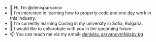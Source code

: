 - 👋 Hi, I’m @denisparvanov
- 👀 I’m interested in learning how to properly code and one day work in this industry.
- 🌱 I’m currently learning Coding in my university in Sofia, Bulgaria.
- 💞️ I would like to collarobate with you in the upcoming future.
- 📫 You can reach me via my email- denislav_parvanovmf@abv.bg

<!---
denisparvanov/denisparvanov is a ✨ special ✨ repository because its `README.md` (this file) appears on your GitHub profile.
You can click the Preview link to take a look at your changes.
--->
